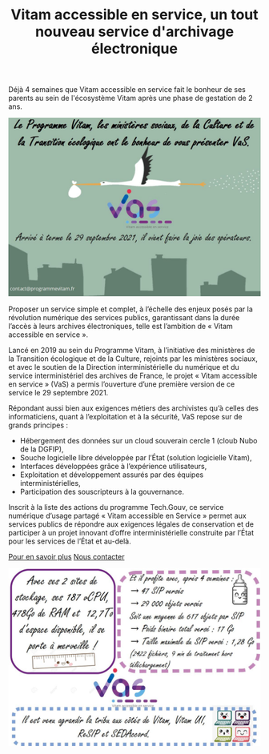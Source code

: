 ﻿---
layout: post
title: Vitam accessible en service, un tout nouveau service d'archivage électronique
---

Déjà 4 semaines que Vitam accessible en service fait le bonheur de ses parents au sein de l'écosystème Vitam après une phase de gestation de 2 ans. 

![Logos](/public/images/VaS_naissance1.jpg)

Proposer un service simple et complet, à l’échelle des enjeux posés par la révolution numérique des services publics, garantissant dans la durée l’accès à leurs archives électroniques, telle est l’ambition de « Vitam accessible en service ».

Lancé en 2019 au sein du Programme Vitam, à l’initiative des ministères de la Transition écologique et de la Culture, rejoints par les ministères sociaux, et avec le soutien de la Direction interministérielle du numérique et du service interministériel des archives de France, le projet « Vitam accessible en service » (VaS) a permis l’ouverture d’une première version de ce service le 29 septembre 2021.

Répondant aussi bien aux exigences métiers des archivistes qu’à celles des informaticiens, quant à l’exploitation et à la sécurité, VaS repose sur de grands principes :
- Hébergement des données sur un cloud souverain cercle 1 (cloub Nubo de la DGFIP),
- Souche logicielle libre développée par l’État (solution logicielle Vitam),
- Interfaces développées grâce à l’expérience utilisateurs,
- Exploitation et développement assurés par des équipes interministérielles,
- Participation des souscripteurs à la gouvernance.

Inscrit à la liste des actions du programme Tech.Gouv, ce service numérique d’usage partagé « Vitam accessible en Service » permet aux services publics de répondre aux exigences légales de conservation et de participer à un projet innovant d’offre interministérielle construite par l’État pour les services de l’État et au-delà.

[Pour en savoir plus](https://www.programmevitam.fr/pages/VaS/)
[Nous contacter](mailto:contact@programmevitam.fr)

![Logos](/public/images/VaS_naissance_4semaines.jpg)